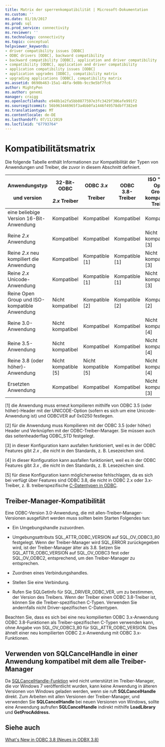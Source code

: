 ```yaml
---
title: Matrix der sperrenkompatibilität | Microsoft-Dokumentation
ms.custom: ''
ms.date: 01/19/2017
ms.prod: sql
ms.prod_service: connectivity
ms.reviewer: ''
ms.technology: connectivity
ms.topic: conceptual
helpviewer_keywords:
- driver compatibility issues [ODBC]
- ODBC drivers [ODBC], backward compatibility
- backward compatibility [ODBC], application and driver compatibility
- compatibility [ODBC], application and driver compatibility
- application compatibility issues [ODBC]
- application upgrades [ODBC], compatibility matrix
- upgrading applications [ODBC], compatibility matrix
ms.assetid: 0690b463-15a1-48fa-9d0b-9cc9e5bf7fc6
author: MightyPen
ms.author: genemi
manager: craigg
ms.openlocfilehash: e948b1e2fa5bb0877597e3fc3429f306afe991f2
ms.sourcegitcommit: 56b963446965f3a4bb0fa1446f49578dbff382e0
ms.translationtype: MT
ms.contentlocale: de-DE
ms.lasthandoff: 07/11/2019
ms.locfileid: "67793764"
---
```

# <a name="compatibility-matrix"></a>Kompatibilitätsmatrix
Die folgende Tabelle enthält Informationen zur Kompatibilität der Typen von Anwendungen und Treiber, die zuvor in diesem Abschnitt definiert.  
  
|Anwendungstyp<br /><br /> und version|32-Bit-ODBC<br /><br /> *2.x* Treiber|ODBC *3.x*<br /><br /> Treiber|ODBC 3.8-Treiber|ISO "und" Open Group-kompatiblen Treiber|  
|--------------------------------------|-----------------------------------|---------------------------|---------------------|-----------------------------------------|  
|eine beliebige Version 16-Bit-Anwendung|Kompatibel|Kompatibel|Kompatibel|Kompatibel|  
|Reine *2.x* Anwendung|Kompatibel|Kompatibel|Kompatibel|Nicht kompatible [3]|  
|Reine *2.x* neu kompiliert die Anwendung|Kompatibel|Kompatible [1]|Kompatible [1]|Nicht kompatible [3]|  
|Reine *2.x* Unicode-Anwendung|Kompatibel|Kompatible [1]|Kompatible [1]|Nicht kompatible [3]|  
|Reine Open Group und ISO-kompatible Anwendung|Nicht kompatibel|Kompatible [2]|Kompatible [2]|Kompatible [2]|  
|Reine 3.0-Anwendung|Nicht kompatibel|Kompatibel|Kompatibel|Nicht kompatible [4]|  
|Reine 3.5-Anwendung|Nicht kompatibel|Kompatibel|Kompatibel|Nicht kompatible [4]|  
|Reine 3.8 (oder höher)-Anwendung|Nicht kompatible [5]|Nicht kompatible [5]|Kompatibel|Nicht kompatible [4]|  
|Ersetzten Anwendung|Kompatibel|Kompatibel|Kompatibel|Nicht kompatible [3]|  
  
 [1] die Anwendung muss erneut kompilieren mithilfe von ODBC 3.5 (oder höher)-Header mit der UNICODE-Option (sofern es sich um eine Unicode-Anwendung ist) und ODBCVER auf 0x0250 festlegen.  
  
 [2] für die Anwendung muss Kompilieren mit der ODBC 3.5 (oder höher) Header und Verknüpfen mit der ODBC-Treiber-Manager. Sie müssen auch das seitenheaderflag ODBC_STD festgelegt.  
  
 [3] in dieser Konfiguration kann ausfallen funktioniert, weil es in der ODBC Features gibt *2.x* , die nicht in den Standards, z. B. Lesezeichen sind.  
  
 [4] in dieser Konfiguration kann ausfallen funktioniert, weil es in der ODBC Features gibt *3.x* , die nicht in den Standards, z. B. Lesezeichen sind.  
  
 [5] für diese Konfiguration kann möglicherweise fehlschlagen, da es sich bei verfügt über Features sind ODBC 3.8, die nicht in ODBC 2.x oder 3.x-Treiber, z. B. treiberspezifische [C-Datentypen in ODBC](../../../odbc/reference/develop-app/c-data-types-in-odbc.md).  
  
## <a name="driver-manager-compatibility"></a>Treiber-Manager-Kompatibilität  
 Eine ODBC-Version 3.0-Anwendung, die mit allen-Treiber-Manager-Versionen ausgeführt werden muss sollten beim Starten Folgendes tun:  
  
-   Ein Umgebungshandle zuzuordnen.  
  
-   Umgebungsattributs SQL_ATTR_ODBC_VERSION auf SQL_OV_ODBC3_80 festgelegt. Wenn der Treiber-Manager wird SQL_ERROR zurückgegeben wird, ist der Treiber-Manager älter als 3.8. Setzen Sie SQL_ATTR_ODBC_VERSION auf SQL_OV_ODBC3 fest oder SQL_OV_ODBC2, entsprechend, um den Treiber-Manager zu entsprechen.  
  
-   Zuordnen eines Verbindungshandles.  
  
-   Stellen Sie eine Verbindung.  
  
-   Rufen Sie SQLGetInfo für SQL_DRIVER_ODBC_VER, um zu bestimmen, der Version des Treibers. Wenn der Treiber einen ODBC 3.8-Treiber ist, können Sie die Treiber-spezifischen C-Typen. Verwenden Sie andernfalls nicht Driver-spezifischen C-Datentypen.  
  
 Beachten Sie, dass es sich bei eine neu kompilierten ODBC 3.x-Anwendung ODBC 3.8-Funktionen als Treiber-spezifischen C-Typen verwenden kann, ohne Angabe von SQL_OV_ODBC3_80 für SQL_ATTR_ODBC_VERSION. Dies ähnelt einer neu kompilierten ODBC 2.x-Anwendung mit ODBC 3.x-Funktionen.  
  
## <a name="using-sqlcancelhandle-in-an-application-compatible-with-all-driver-managers"></a>Verwenden von SQLCancelHandle in einer Anwendung kompatibel mit dem alle Treiber-Manager  
 Da [SQLCancelHandle-Funktion](../../../odbc/reference/syntax/sqlcancelhandle-function.md) wird nicht unterstützt im Treiber-Manager, die vor Windows 7 veröffentlicht wurden, kann keine Anwendung in älteren Versionen von Windows geladen werden, wenn sie ruft **SQLCancelHandle** direkt. Zum Arbeiten mit allen Versionen der Treiber-Manager, und verwenden Sie **SQLCancelHandle** bei neuen Versionen von Windows, sollte eine Anwendung aufrufen **SQLCancelHandle** indirekt mithilfe **LoadLibrary** und **GetProcAddress.**  
  
## <a name="see-also"></a>Siehe auch  
 [What's New in ODBC 3.8 (Neues in ODBX 3.8)](../../../odbc/reference/what-s-new-in-odbc-3-8.md)
